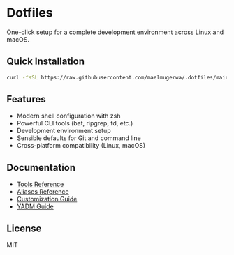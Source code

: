 # Dotfiles

One-click setup for a complete development environment across Linux and macOS.

## Quick Installation

```bash
curl -fsSL https://raw.githubusercontent.com/maelmugerwa/.dotfiles/main/install.sh | bash
```

## Features

- Modern shell configuration with zsh
- Powerful CLI tools (bat, ripgrep, fd, etc.)
- Development environment setup
- Sensible defaults for Git and command line
- Cross-platform compatibility (Linux, macOS)

## Documentation

- [Tools Reference](.config/docs/TOOLS.md)
- [Aliases Reference](.config/docs/ALIASES.md)
- [Customization Guide](.config/docs/EXTENDING.md)
- [YADM Guide](.config/docs/YADM.md)

## License

MIT
